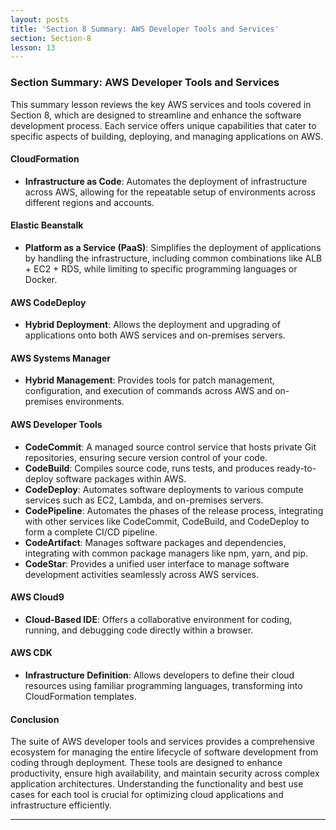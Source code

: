 ```yaml
---
layout: posts
title: 'Section 8 Summary: AWS Developer Tools and Services'
section: Section-8
lesson: 13
---
```


### Section Summary: AWS Developer Tools and Services

This summary lesson reviews the key AWS services and tools covered in Section 8, which are designed to streamline and enhance the software development process. Each service offers unique capabilities that cater to specific aspects of building, deploying, and managing applications on AWS.

<!-- pagebreak -->

#### CloudFormation

- **Infrastructure as Code**: Automates the deployment of infrastructure across AWS, allowing for the repeatable setup of environments across different regions and accounts.

#### Elastic Beanstalk

- **Platform as a Service (PaaS)**: Simplifies the deployment of applications by handling the infrastructure, including common combinations like ALB + EC2 + RDS, while limiting to specific programming languages or Docker.

#### AWS CodeDeploy

- **Hybrid Deployment**: Allows the deployment and upgrading of applications onto both AWS services and on-premises servers.

#### AWS Systems Manager

- **Hybrid Management**: Provides tools for patch management, configuration, and execution of commands across AWS and on-premises environments.

<!-- pagebreak -->

#### AWS Developer Tools

- **CodeCommit**: A managed source control service that hosts private Git repositories, ensuring secure version control of your code.
- **CodeBuild**: Compiles source code, runs tests, and produces ready-to-deploy software packages within AWS.
- **CodeDeploy**: Automates software deployments to various compute services such as EC2, Lambda, and on-premises servers.
- **CodePipeline**: Automates the phases of the release process, integrating with other services like CodeCommit, CodeBuild, and CodeDeploy to form a complete CI/CD pipeline.
- **CodeArtifact**: Manages software packages and dependencies, integrating with common package managers like npm, yarn, and pip.
- **CodeStar**: Provides a unified user interface to manage software development activities seamlessly across AWS services.

#### AWS Cloud9

- **Cloud-Based IDE**: Offers a collaborative environment for coding, running, and debugging code directly within a browser.

#### AWS CDK

- **Infrastructure Definition**: Allows developers to define their cloud resources using familiar programming languages, transforming into CloudFormation templates.

<!-- pagebreak -->

#### Conclusion

The suite of AWS developer tools and services provides a comprehensive ecosystem for managing the entire lifecycle of software development from coding through deployment. These tools are designed to enhance productivity, ensure high availability, and maintain security across complex application architectures. Understanding the functionality and best use cases for each tool is crucial for optimizing cloud applications and infrastructure efficiently.

---
